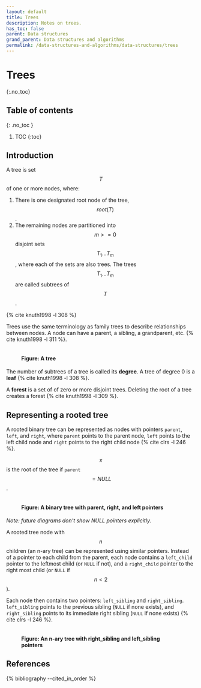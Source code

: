 ```yaml
---
layout: default
title: Trees
description: Notes on trees.
has_toc: false
parent: Data structures
grand_parent: Data structures and algorithms
permalink: /data-structures-and-algorithms/data-structures/trees
---
```


<!-- prettier-ignore-start -->

# Trees
{:.no_toc}

## Table of contents
{: .no_toc }

1. TOC
{:toc}

<!-- prettier-ignore-end -->

## Introduction

A tree is set $$T$$ of one or more nodes, where:

1. There is one designated root node of the tree, $$root(T)$$.
2. The remaining nodes are partitioned into $$m >= 0$$ disjoint sets $$T_1 ... T_m$$, where each of the sets are also trees. The trees $$T_1 ... T_m$$ are called subtrees of $$T$$.

{% cite knuth1998 -l 308 %}

Trees use the same terminology as family trees to describe relationships between nodes. A node can have a parent, a sibling, a grandparent, etc. {% cite knuth1998 -l 311 %}.

<figure>
  <img src="{{site.baseurl}}/assets/img/data-structures-and-algorithms/data-structures/trees/tree.svg" alt="">
  <figcaption><h4>Figure: A tree</h4></figcaption>
</figure>

The number of subtrees of a tree is called its **degree**. A tree of degree 0 is a **leaf** {% cite knuth1998 -l 308 %}.

A **forest** is a set of of zero or more disjoint trees. Deleting the root of a tree creates a forest {% cite knuth1998 -l 309 %}.

## Representing a rooted tree

A rooted binary tree can be represented as nodes with pointers `parent`, `left`, and `right`, where `parent` points to the parent node, `left` points to the left child node and `right` points to the right child node {% cite clrs -l 246 %}.

$$x$$ is the root of the tree if `parent` $$= NULL$$.

<figure>
  <img src="{{site.baseurl}}/assets/img/data-structures-and-algorithms/data-structures/trees/binary-tree.svg" alt="">
  <figcaption><h4>Figure: A binary tree with parent, right, and left pointers</h4></figcaption>
</figure>

_Note: future diagrams don't show NULL pointers explicitly._

A rooted tree node with $$n$$ children (an n-ary tree) can be represented using similar pointers. Instead of a pointer to each child from the parent, each node contains a `left_child` pointer to the leftmost child (or `NULL` if not), and a `right_child` pointer to the right most child (or `NULL` if $$n \lt 2$$).

Each node then contains two pointers: `left_sibling` and `right_sibling`. `left_sibling` points to the previous sibling (`NULL` if none exists), and `right_sibling` points to its immediate right sibling (`NULL` if none exists) {% cite clrs -l 246 %}.

<figure>
  <img src="{{site.baseurl}}/assets/img/data-structures-and-algorithms/data-structures/trees/n-ary-tree.svg" alt="">
  <figcaption><h4>Figure: An n-ary tree with right_sibling and left_sibling pointers</h4></figcaption>
</figure>


## References

{% bibliography --cited_in_order %}
